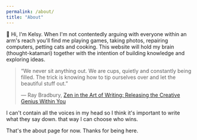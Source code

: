 ```yaml
---
permalink: /about/
title: "About"
---
```

👋 Hi, I'm Kelsy. When I'm not contentedly arguing with everyone within an arm's reach you'll find me playing games, taking photos, repairing computers, petting cats and cooking. This website will hold my brain (thought-katamari) together with the intention of building knowledge and exploring ideas. 

> “We never sit anything out. We are cups, quietly and constantly being filled. The trick is knowing how to tip ourselves over and let the beautiful stuff out.”
> 
> ― Ray Bradbury, [Zen in the Art of Writing: Releasing the Creative Genius Within You](https://www.goodreads.com/work/quotes/2183601)

I can't contain all the voices in my head so I think it's important to write what they say down. that way I can choose who wins.

That's the about page for now. Thanks for being here.